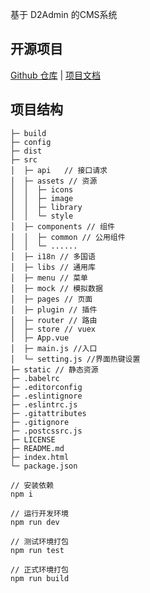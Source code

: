 基于 D2Admin 的CMS系统

## 开源项目

[Github 仓库](https://github.com/d2-projects/d2-admin) |
[项目文档](http://d2admin.fairyever.com/zh/)

## 项目结构
```
├─ build
├─ config
├─ dist
├─ src
│  ├─ api   // 接口请求
│  ├─ assets // 资源
│  │  ├─ icons
│  │  ├─ image
│  │  ├─ library
│  │  └─ style
│  ├─ components // 组件
│  │  ├─ common // 公用组件
│  │  └─ ......
│  ├─ i18n // 多国语
│  ├─ libs // 通用库
│  ├─ menu // 菜单
│  ├─ mock // 模拟数据
│  ├─ pages // 页面
│  ├─ plugin // 插件
│  ├─ router // 路由
│  ├─ store // vuex
│  ├─ App.vue
│  ├─ main.js //入口
│  └─ setting.js //界面热键设置
├─ static // 静态资源
├─ .babelrc
├─ .editorconfig
├─ .eslintignore
├─ .eslintrc.js
├─ .gitattributes
├─ .gitignore
├─ .postcssrc.js
├─ LICENSE
├─ README.md
├─ index.html
└─ package.json
```

```
// 安装依赖
npm i

// 运行开发环境
npm run dev

// 测试环境打包
npm run test

// 正式环境打包
npm run build
```

